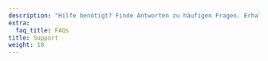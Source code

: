 ```yaml
---
description: "Hilfe benötigt? Finde Antworten zu häufigen Fragen. Erhalte die Unterstützung, die Du brauchst, und tausche Dich mit anderen in der Community aus."
extra:
  faq_title: FAQs
title: Support
weight: 10
---
```

